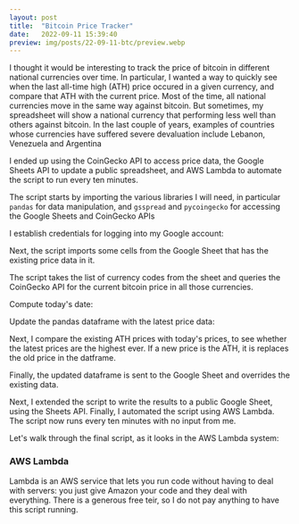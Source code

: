 ```yaml
---
layout: post
title:  "Bitcoin Price Tracker"
date:   2022-09-11 15:39:40
preview: img/posts/22-09-11-btc/preview.webp
---
```

I thought it would be interesting to track the price of bitcoin in different national currencies over time. In particular, I wanted a way to quickly see when the last all-time high (ATH) price occured in a given currency, and compare that ATH with the current price. Most of the time, all national currencies move in the same way against bitcoin. But sometimes, my spreadsheet will show a national currency that performing less well than others against bitcoin. In the last couple of years, examples of countries whose currencies have suffered severe devaluation include Lebanon, Venezuela and Argentina

I ended up using the CoinGecko API to access price data, the Google Sheets API to update a public spreadsheet, and AWS Lambda to automate the script to run every ten minutes.



The script starts by importing the various libraries I will need, in particular `pandas` for data manipulation, and `gsspread` and `pycoingecko` for accessing the Google Sheets and CoinGecko APIs

I establish credentials for logging into my Google account:


Next, the script imports some cells from the Google Sheet that has the existing price data in it.

The script takes the list of currency codes from the sheet and queries the CoinGecko API for the current bitcoin price in all those currencies.

Compute today's date:

Update the pandas dataframe with the latest price data:

Next, I compare the existing ATH prices with today's prices, to see whether the latest prices are the highest ever. If a new price is the ATH, it is replaces the old price in the datframe.

Finally, the updated dataframe is sent to the Google Sheet and overrides the existing data.


Next, I extended the script to write the results to a public Google Sheet, using the Sheets API. Finally, I automated the script using AWS Lambda. The script now runs every ten minutes with no input from me.

Let's walk through the final script, as it looks in the AWS Lambda system:

### AWS Lambda
Lambda is an AWS service that lets you run code without having to deal with servers: you just give Amazon your code and they deal with everything. There is a generous free teir, so I do not pay anything to have this script running.
